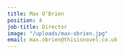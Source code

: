 ```yaml
---
title: Max O’Brien
position: 4
job-title: Director
image: "/uploads/max-obrien.jpg"
email: max.obrien@thisisnovel.co.uk
---
```


